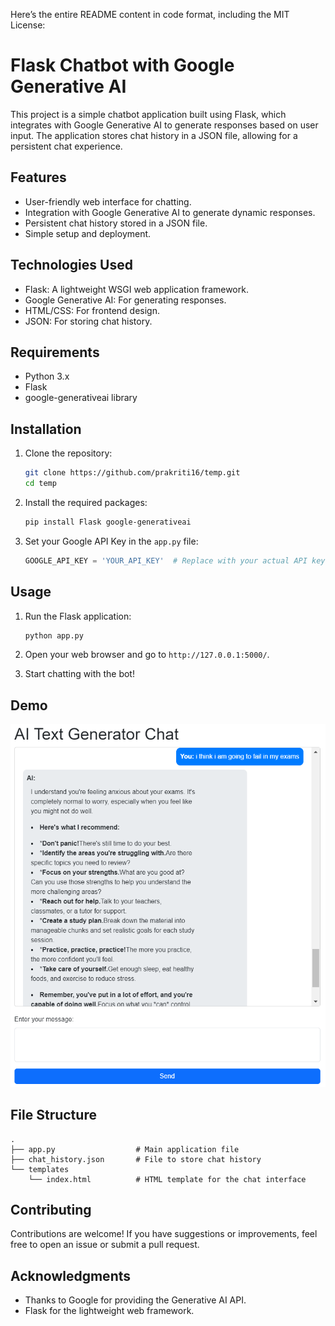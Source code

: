 Here’s the entire README content in code format, including the MIT License:

# Flask Chatbot with Google Generative AI

This project is a simple chatbot application built using Flask, which integrates with Google Generative AI to generate responses based on user input. The application stores chat history in a JSON file, allowing for a persistent chat experience.

## Features

- User-friendly web interface for chatting.
- Integration with Google Generative AI to generate dynamic responses.
- Persistent chat history stored in a JSON file.
- Simple setup and deployment.

## Technologies Used

- Flask: A lightweight WSGI web application framework.
- Google Generative AI: For generating responses.
- HTML/CSS: For frontend design.
- JSON: For storing chat history.

## Requirements

- Python 3.x
- Flask
- google-generativeai library

## Installation

1. Clone the repository:

   ```bash
   git clone https://github.com/prakriti16/temp.git
   cd temp
   ```

2. Install the required packages:

   ```bash
   pip install Flask google-generativeai
   ```

3. Set your Google API Key in the `app.py` file:

   ```python
   GOOGLE_API_KEY = 'YOUR_API_KEY'  # Replace with your actual API key
   ```

## Usage

1. Run the Flask application:

   ```bash
   python app.py
   ```

2. Open your web browser and go to `http://127.0.0.1:5000/`.

3. Start chatting with the bot!

## Demo

![Demo of Flask Chatbot](demo1.png)

## File Structure

```
.
├── app.py                  # Main application file
├── chat_history.json       # File to store chat history
└── templates
    └── index.html          # HTML template for the chat interface
```

## Contributing

Contributions are welcome! If you have suggestions or improvements, feel free to open an issue or submit a pull request.

## Acknowledgments

- Thanks to Google for providing the Generative AI API.
- Flask for the lightweight web framework.
